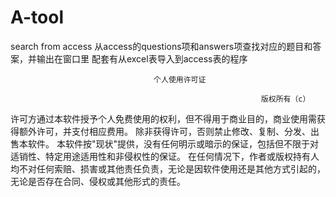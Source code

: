 # A-tool
search from access
从access的questions项和answers项查找对应的题目和答案，并输出在窗口里
配套有从excel表导入到access表的程序

                                    个人使用许可证

                                                            版权所有（c）
许可方通过本软件授予个人免费使用的权利，但不得用于商业目的，商业使用需获得额外许可，并支付相应费用。
除非获得许可，否则禁止修改、复制、分发、出售本软件。
本软件按"现状"提供，没有任何明示或暗示的保证，包括但不限于对适销性、特定用途适用性和非侵权性的保证。
在任何情况下，作者或版权持有人均不对任何索赔、损害或其他责任负责，无论是因软件使用还是其他方式引起的，无论是否存在合同、侵权或其他形式的责任。

